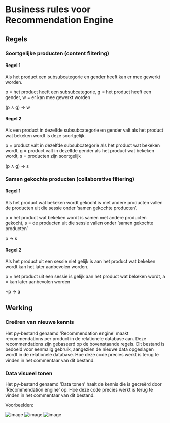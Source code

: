 # Business rules voor Recommendation Engine

## Regels
### Soortgelijke producten (content filtering)
#### Regel 1
Als het product een subsubcategorie en gender heeft kan er mee gewerkt worden.

p = het product heeft een subsubcategorie, g = het product heeft een gender, w = er kan mee gewerkt worden

(p ∧ g) → w

#### Regel 2
Als een product in dezelfde subsubcategorie en gender valt als het product wat bekeken wordt is deze soortgelijk.

p = product valt in dezelfde subsubcategorie als het product wat bekeken wordt, g = product valt in dezelfde gender als het product wat bekeken wordt, s = producten zijn soortgelijk

(p ∧ g) → s


### Samen gekochte producten (collaborative filtering)
#### Regel 1
Als het product wat bekeken wordt gekocht is met andere producten vallen de producten uit die sessie onder ‘samen gekochte producten’.

p = het product wat bekeken wordt is samen met andere producten gekocht, s = de producten uit die sessie vallen onder ‘samen gekochte producten’

p → s

#### Regel 2
Als het product uit een sessie niet gelijk is aan het product wat bekeken wordt kan het later aanbevolen worden.

p = het product uit een sessie is gelijk aan het product wat bekeken wordt, a = kan later aanbevolen worden

¬p → a


## Werking
### Creëren van nieuwe kennis
Het py-bestand genaamd 'Recommendation engine' maakt recommendations per product in de relationele database aan. Deze recommendations zijn gebaseerd op de bovenstaande regels.
Dit bestand is bedoeld voor eenmalig gebruik, aangezien de nieuwe data opgeslagen wordt in de relationele database. Hoe deze code precies werkt is terug te vinden in het commentaar van dit bestand.

### Data visueel tonen
Het py-bestand genaamd 'Data tonen' haalt de kennis die is gecreërd door 'Recommendation engine' op. Hoe deze code precies werkt is terug te vinden in het commentaar van dit bestand.

Voorbeelden:

![image](https://user-images.githubusercontent.com/74547189/115705814-43409200-a36d-11eb-9b24-47d35e153c9d.png)
![image](https://user-images.githubusercontent.com/74547189/115705895-60756080-a36d-11eb-9cef-15dc3498cbf4.png)
![image](https://user-images.githubusercontent.com/74547189/115705974-7551f400-a36d-11eb-811c-153feec71adc.png)

